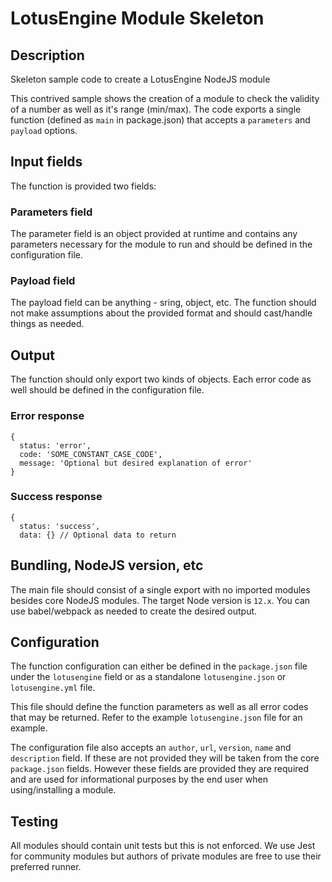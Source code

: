 # LotusEngine Module Skeleton

## Description

Skeleton sample code to create a LotusEngine NodeJS module

This contrived sample shows the creation of a module to check the validity of a number as well as it's range (min/max). The code exports a single function (defined as `main` in package.json) that accepts a `parameters` and `payload` options.

## Input fields

The function is provided two fields:

### Parameters field

The parameter field is an object provided at runtime and contains any parameters necessary for the module to run and should be defined in the configuration file.

### Payload field

The payload field can be anything - sring, object, etc. The function should not make assumptions about the provided format and should cast/handle things as needed.

## Output

The function should only export two kinds of objects. Each error code as well should be defined in the configuration file.

### Error response

```
{
  status: 'error',
  code: 'SOME_CONSTANT_CASE_CODE',
  message: 'Optional but desired explanation of error'
}
```

### Success response

```
{
  status: 'success',
  data: {} // Optional data to return
```

## Bundling, NodeJS version, etc

The main file should consist of a single export with no imported modules besides core NodeJS modules. The target Node version is `12.x`. You can use babel/webpack as needed to create the desired output.

## Configuration

The function configuration can either be defined in the `package.json` file under the `lotusengine` field or as a standalone `lotusengine.json` or `lotusengine.yml` file.

This file should define the function parameters as well as all error codes that may be returned. Refer to the example `lotusengine.json` file for an example.

The configuration file also accepts an `author`, `url`, `version`, `name` and `description` field. If these are not provided they will be taken from the core `package.json` fields. However these fields are provided they are required and are used for informational purposes by the end user when using/installing a module.

## Testing

All modules should contain unit tests but this is not enforced. We use Jest for community modules but authors of private modules are free to use their preferred runner.
